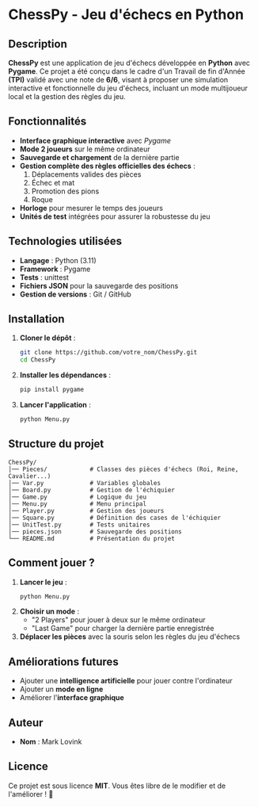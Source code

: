 # ChessPy - Jeu d'échecs en Python

## Description

**ChessPy** est une application de jeu d'échecs développée en **Python** avec **Pygame**. Ce projet a été conçu dans le cadre d'un Travail de fin d'Année **(TPI)** validé avec une note de **6/6**, visant à proposer une simulation interactive et fonctionnelle du jeu d'échecs, incluant un mode multijoueur local et la gestion des règles du jeu.

## Fonctionnalités

- **Interface graphique interactive** avec *Pygame*
- **Mode 2 joueurs** sur le même ordinateur
- **Sauvegarde et chargement** de la dernière partie
- **Gestion complète des règles officielles des échecs** :
  1. Déplacements valides des pièces
  2. Échec et mat
  3. Promotion des pions
  4. Roque
- **Horloge** pour mesurer le temps des joueurs
- **Unités de test** intégrées pour assurer la robustesse du jeu

## Technologies utilisées

- **Langage** : Python (3.11)
- **Framework** : Pygame
- **Tests** : unittest
- **Fichiers JSON** pour la sauvegarde des positions
- **Gestion de versions** : Git / GitHub

## Installation

1. **Cloner le dépôt** :
   ```sh
   git clone https://github.com/votre_nom/ChessPy.git
   cd ChessPy
   ```
2. **Installer les dépendances** :
   ```sh
   pip install pygame
   ```
3. **Lancer l'application** :
   ```sh
   python Menu.py
   ```

## Structure du projet

```
ChessPy/
│── Pieces/            # Classes des pièces d'échecs (Roi, Reine, Cavalier...)
│── Var.py             # Variables globales
│── Board.py           # Gestion de l'échiquier
│── Game.py            # Logique du jeu
│── Menu.py            # Menu principal
│── Player.py          # Gestion des joueurs
│── Square.py          # Définition des cases de l'échiquier
│── UnitTest.py        # Tests unitaires
│── pieces.json        # Sauvegarde des positions
└── README.md          # Présentation du projet
```

## Comment jouer ?

1. **Lancer le jeu** :
   ```sh
   python Menu.py
   ```
2. **Choisir un mode** :
   - "2 Players" pour jouer à deux sur le même ordinateur
   - "Last Game" pour charger la dernière partie enregistrée
3. **Déplacer les pièces** avec la souris selon les règles du jeu d'échecs

## Améliorations futures

- Ajouter une **intelligence artificielle** pour jouer contre l'ordinateur
- Ajouter un **mode en ligne**
- Améliorer l'**interface graphique**

## Auteur

- **Nom** : Mark Lovink

## Licence

Ce projet est sous licence **MIT**. Vous êtes libre de le modifier et de l'améliorer ! 🎉

